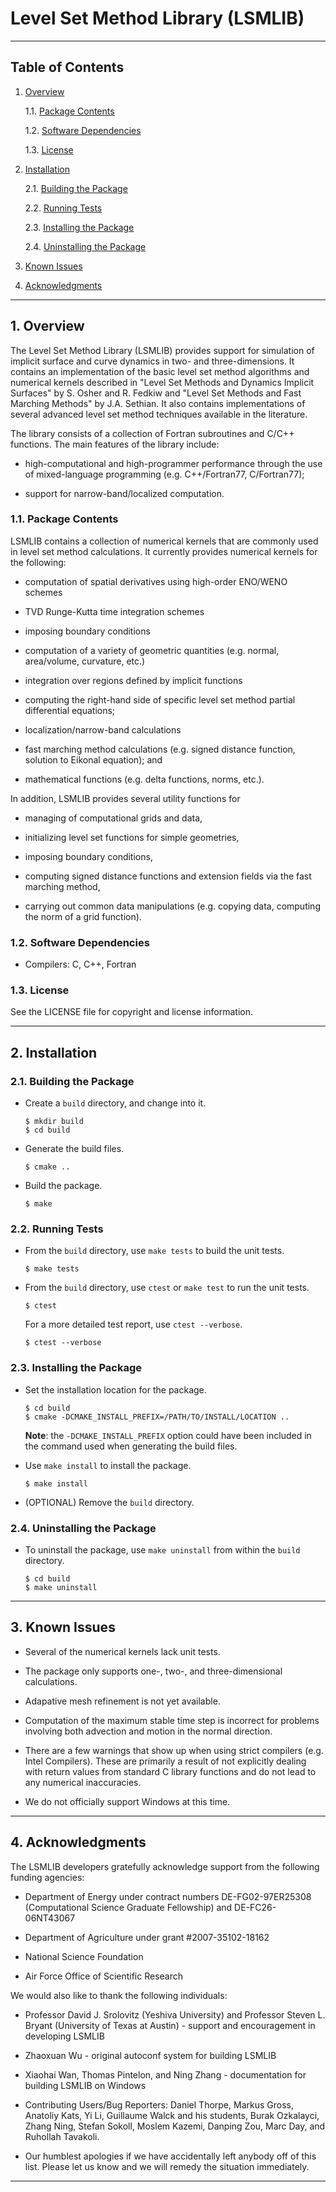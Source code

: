 Level Set Method Library (LSMLIB)
=================================

-------------------------------------------------------------------------------

Table of Contents
-----------------

1. [Overview][#1]

   1.1. [Package Contents][#1.1]

   1.2. [Software Dependencies][#1.2]

   1.3. [License][#1.3]

2. [Installation][#2]

   2.1. [Building the Package][#2.1]

   2.2. [Running Tests][#2.2]

   2.3. [Installing the Package][#2.3]

   2.4. [Uninstalling the Package][#2.4]

3. [Known Issues][#3]

4. [Acknowledgments][#4]

------------------------------------------------------------------------------

## 1. Overview

The Level Set Method Library (LSMLIB) provides support for simulation of implicit surface
and curve dynamics in two- and three-dimensions. It contains an implementation of the
basic level set method algorithms and numerical kernels described in "Level Set Methods
and Dynamics Implicit Surfaces" by S. Osher and R. Fedkiw and "Level Set Methods and Fast
Marching Methods" by J.A. Sethian. It also contains implementations of several advanced
level set method techniques available in the literature.

The library consists of a collection of Fortran subroutines and C/C++ functions.  The main
features of the library include:

* high-computational and high-programmer performance through the use of mixed-language
  programming (e.g. C++/Fortran77, C/Fortran77);

* support for narrow-band/localized computation.

### 1.1. Package Contents

LSMLIB contains a collection of numerical kernels that are commonly used in level set
method calculations. It currently provides numerical kernels for the following:

* computation of spatial derivatives using high-order ENO/WENO schemes

* TVD Runge-Kutta time integration schemes

* imposing boundary conditions

* computation of a variety of geometric quantities (e.g. normal, area/volume, curvature,
  etc.)

* integration over regions defined by implicit functions

* computing the right-hand side of specific level set method partial differential
  equations;

* localization/narrow-band calculations

* fast marching method calculations (e.g. signed distance function, solution to Eikonal
  equation); and

* mathematical functions (e.g. delta functions, norms, etc.).

In addition, LSMLIB provides several utility functions for

* managing of computational grids and data,

* initializing level set functions for simple geometries,

* imposing boundary conditions,

* computing signed distance functions and extension fields via the fast marching method,

* carrying out common data manipulations (e.g. copying data, computing the norm of a grid
  function).

### 1.2. Software Dependencies

* Compilers: C, C++, Fortran

### 1.3. License

See the LICENSE file for copyright and license information.

------------------------------------------------------------------------------

## 2. Installation

### 2.1. Building the Package

* Create a `build` directory, and change into it.

  ```shell
  $ mkdir build
  $ cd build
  ```

* Generate the build files.

  ```shell
  $ cmake ..
  ```

* Build the package.

  ```shell
  $ make
  ```

### 2.2. Running Tests

* From the `build` directory, use `make tests` to build the unit tests.

  ```shell
  $ make tests
  ```

* From the `build` directory, use `ctest` or `make test` to run the unit tests.

  ```shell
  $ ctest
  ```

  For a more detailed test report, use `ctest --verbose`.

  ```shell
  $ ctest --verbose
  ```

### 2.3. Installing the Package

* Set the installation location for the package.

  ```shell
  $ cd build
  $ cmake -DCMAKE_INSTALL_PREFIX=/PATH/TO/INSTALL/LOCATION ..
  ```

  __Note__: the `-DCMAKE_INSTALL_PREFIX` option could have been included in
  the command used when generating the build files.

* Use `make install` to install the package.

  ```shell
  $ make install
  ```

* (OPTIONAL) Remove the `build` directory.

### 2.4. Uninstalling the Package

* To uninstall the package, use `make uninstall` from within the `build`
  directory.

  ```shell
  $ cd build
  $ make uninstall
  ```

------------------------------------------------------------------------------

## 3. Known Issues

* Several of the numerical kernels lack unit tests.

* The package only supports one-, two-, and three-dimensional calculations.

* Adapative mesh refinement is not yet available.

* Computation of the maximum stable time step is incorrect for problems involving both
  advection and motion in the normal direction.

* There are a few warnings that show up when using strict compilers (e.g. Intel Compilers).
  These are primarily a result of not explicitly dealing with return values from standard
  C library functions and do not lead to any numerical inaccuracies.

* We do not officially support Windows at this time.

-------------------------------------------------------------------------------

## 4. Acknowledgments

The LSMLIB developers gratefully acknowledge support from the following funding agencies:

* Department of Energy under contract numbers DE-FG02-97ER25308 (Computational Science
  Graduate Fellowship) and DE-FC26-06NT43067

* Department of Agriculture under grant #2007-35102-18162

* National Science Foundation

* Air Force Office of Scientific Research

We would also like to thank the following individuals:

* Professor David J. Srolovitz (Yeshiva University) and Professor Steven L. Bryant
  (University of Texas at Austin) - support and encouragement in developing LSMLIB

* Zhaoxuan Wu - original autoconf system for building LSMLIB

* Xiaohai Wan, Thomas Pintelon, and Ning Zhang - documentation for building LSMLIB on
  Windows

* Contributing Users/Bug Reporters: Daniel Thorpe, Markus Gross, Anatoliy Kats, Yi Li,
  Guillaume Walck and his students, Burak Ozkalayci, Zhang Ning, Stefan Sokoll, Moslem
  Kazemi, Danping Zou, Marc Day, and Ruhollah Tavakoli.

* Our humblest apologies if we have accidentally left anybody off of this list. Please let
  us know and we will remedy the situation immediately.

-------------------------------------------------------------------------------

[-----------------------------INTERNAL LINKS-----------------------------]: #

[#1]: #1-overview
[#1.1]: #11-package-contents
[#1.2]: #12-software-dependencies
[#1.3]: #13-license

[#2]: #2-installation
[#2.1]: #21-building-the-package
[#2.2]: #22-running-tests
[#2.3]: #23-installing-the-package
[#2.4]: #24-uninstalling-the-package

[#3]: #3-known-issues

[#4]: #4-acknowledgments

[-----------------------------EXTERNAL LINKS-----------------------------]: #
